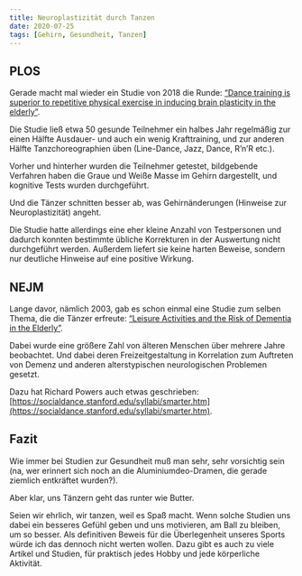 ```yaml
---
title: Neuroplastizität durch Tanzen
date: 2020-07-25
tags: [Gehirn, Gesundheit, Tanzen]
---
```

## PLOS

Gerade macht mal wieder ein Studie von 2018 die Runde: [“Dance training is superior to repetitive physical exercise in inducing brain plasticity in the elderly”](https://journals.plos.org/plosone/article?id=10.1371/journal.pone.0196636).

Die Studie ließ etwa 50 gesunde Teilnehmer ein halbes Jahr regelmäßig zur einen Hälfte Ausdauer- und auch ein wenig Krafttraining, und zur anderen Hälfte Tanzchoreographien üben (Line-Dance, Jazz, Dance, R’n’R etc.).

Vorher und hinterher wurden die Teilnehmer getestet, bildgebende Verfahren haben die Graue und Weiße Masse im Gehirn dargestellt, und kognitive Tests wurden durchgeführt.

Und die Tänzer schnitten besser ab, was Gehirnänderungen (Hinweise zur Neuroplastizität) angeht.

Die Studie hatte allerdings eine eher kleine Anzahl von Testpersonen und dadurch konnten bestimmte übliche Korrekturen in der Auswertung nicht durchgeführt werden. Außerdem liefert sie keine harten Beweise, sondern nur deutliche Hinweise auf eine positive Wirkung.

## NEJM

Lange davor, nämlich 2003, gab es schon einmal eine Studie zum selben Thema, die die Tänzer erfreute: [“Leisure Activities and the Risk of Dementia in the Elderly”](https://www.nejm.org/doi/full/10.1056/NEJMoa022252).

Dabei wurde eine größere Zahl von älteren Menschen über mehrere Jahre beobachtet. Und dabei deren Freizeitgestaltung in Korrelation zum Auftreten von Demenz und anderen alterstypischen neurologischen Problemen gesetzt.

Dazu hat Richard Powers auch etwas geschrieben: [https://socialdance.stanford.edu/syllabi/smarter.htm](https://socialdance.stanford.edu/syllabi/smarter.htm).

## Fazit

Wie immer bei Studien zur Gesundheit muß man sehr, sehr vorsichtig sein (na, wer erinnert sich noch an die Aluminiumdeo-Dramen, die gerade ziemlich entkräftet wurden?).

Aber klar, uns Tänzern geht das runter wie Butter.

Seien wir ehrlich, wir tanzen, weil es Spaß macht. Wenn solche Studien uns dabei ein besseres Gefühl geben und uns motivieren, am Ball zu bleiben, um so besser. Als definitiven Beweis für die Überlegenheit unseres Sports würde ich das dennoch nicht werten wollen. Dazu gibt es auch zu viele Artikel und Studien, für praktisch jedes Hobby und jede körperliche Aktivität.
